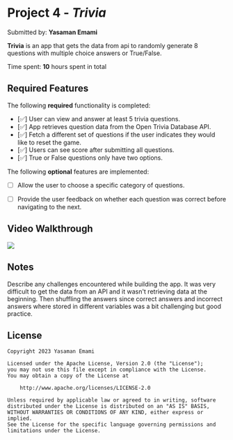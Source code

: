 # Project 4 - *Trivia*

Submitted by: **Yasaman Emami**

**Trivia** is an app that gets the data from api to randomly generate 8 questions with multiple choice answers or True/False.

Time spent: **10** hours spent in total

## Required Features

The following **required** functionality is completed:

- [:white_check_mark:] User can view and answer at least 5 trivia questions.
- [:white_check_mark:] App retrieves question data from the Open Trivia Database API.
- [:white_check_mark:] Fetch a different set of questions if the user indicates they would like to reset the game.
- [:white_check_mark:] Users can see score after submitting all questions.
- [:white_check_mark:] True or False questions only have two options.


The following **optional** features are implemented:

  
- [ ] Allow the user to choose a specific category of questions.
- [ ] Provide the user feedback on whether each question was correct before navigating to the next.



## Video Walkthrough

<image src="http://g.recordit.co/qi27WBw4In.gif"/>

## Notes

Describe any challenges encountered while building the app.
It was very difficult to get the data from an API and it wasn't retrieving data at the beginning. Then shuffling the answers since correct answers and incorrect answers where stored in different variables was a bit challenging but good practice.

## License

    Copyright 2023 Yasaman Emami

    Licensed under the Apache License, Version 2.0 (the "License");
    you may not use this file except in compliance with the License.
    You may obtain a copy of the License at

        http://www.apache.org/licenses/LICENSE-2.0

    Unless required by applicable law or agreed to in writing, software
    distributed under the License is distributed on an "AS IS" BASIS,
    WITHOUT WARRANTIES OR CONDITIONS OF ANY KIND, either express or implied.
    See the License for the specific language governing permissions and
    limitations under the License.
